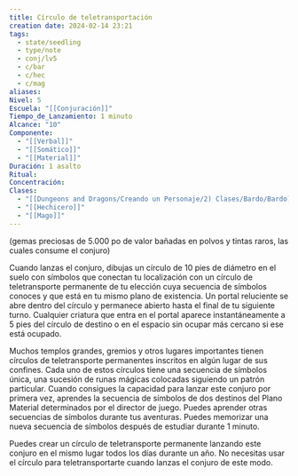 ```yaml
---
title: Círculo de teletransportación
creation date: 2024-02-14 23:21
tags:
  - state/seedling
  - type/note
  - conj/lv5
  - c/bar
  - c/hec
  - c/mag
aliases: 
Nivel: 5
Escuela: "[[Conjuración]]"
Tiempo_de_Lanzamiento: 1 minuto
Alcance: "10"
Componente:
  - "[[Verbal]]"
  - "[[Somático]]"
  - "[[Material]]"
Duración: 1 asalto
Ritual: 
Concentración: 
Clases:
  - "[[Dungeons and Dragons/Creando un Personaje/2) Clases/Bardo/Bardo]]"
  - "[[Hechicero]]"
  - "[[Mago]]"
---
```

(gemas preciosas de 5.000 po de valor bañadas en polvos y tintas raros, las cuales consume el conjuro)

Cuando lanzas el conjuro, dibujas un círculo de 10 pies de diámetro en el suelo con símbolos que conectan tu localización con un círculo de teletransporte permanente de tu elección cuya secuencia de símbolos conoces y que está en tu mismo plano de existencia. Un portal reluciente se abre dentro del círculo y permanece abierto hasta el final de tu siguiente turno. Cualquier criatura que entra en el portal aparece instantáneamente a 5 pies del círculo de destino o en el espacio sin ocupar más cercano si ese está ocupado.

Muchos templos grandes, gremios y otros lugares importantes tienen círculos de teletransporte permanentes inscritos en algún lugar de sus confines. Cada uno de estos círculos tiene una secuencia de símbolos única, una sucesión de runas mágicas colocadas siguiendo un patrón particular. Cuando consigues la capacidad para lanzar este conjuro por primera vez, aprendes la secuencia de símbolos de dos destinos del Plano Material determinados por el director de juego. Puedes aprender otras secuencias de símbolos durante tus aventuras. Puedes memorizar una nueva secuencia de símbolos después de estudiar durante 1 minuto.

Puedes crear un círculo de teletransporte permanente lanzando este conjuro en el mismo lugar todos los días durante un año. No necesitas usar el círculo para teletransportarte cuando lanzas el conjuro de este modo.
